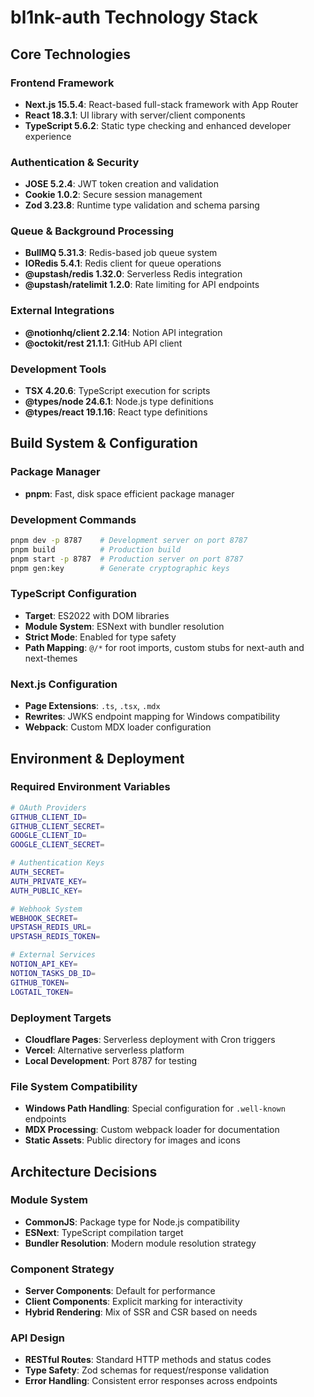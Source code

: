 # bl1nk-auth Technology Stack

## Core Technologies

### Frontend Framework
- **Next.js 15.5.4**: React-based full-stack framework with App Router
- **React 18.3.1**: UI library with server/client components
- **TypeScript 5.6.2**: Static type checking and enhanced developer experience

### Authentication & Security
- **JOSE 5.2.4**: JWT token creation and validation
- **Cookie 1.0.2**: Secure session management
- **Zod 3.23.8**: Runtime type validation and schema parsing

### Queue & Background Processing
- **BullMQ 5.31.3**: Redis-based job queue system
- **IORedis 5.4.1**: Redis client for queue operations
- **@upstash/redis 1.32.0**: Serverless Redis integration
- **@upstash/ratelimit 1.2.0**: Rate limiting for API endpoints

### External Integrations
- **@notionhq/client 2.2.14**: Notion API integration
- **@octokit/rest 21.1.1**: GitHub API client

### Development Tools
- **TSX 4.20.6**: TypeScript execution for scripts
- **@types/node 24.6.1**: Node.js type definitions
- **@types/react 19.1.16**: React type definitions

## Build System & Configuration

### Package Manager
- **pnpm**: Fast, disk space efficient package manager

### Development Commands
```bash
pnpm dev -p 8787    # Development server on port 8787
pnpm build          # Production build
pnpm start -p 8787  # Production server on port 8787
pnpm gen:key        # Generate cryptographic keys
```

### TypeScript Configuration
- **Target**: ES2022 with DOM libraries
- **Module System**: ESNext with bundler resolution
- **Strict Mode**: Enabled for type safety
- **Path Mapping**: `@/*` for root imports, custom stubs for next-auth and next-themes

### Next.js Configuration
- **Page Extensions**: `.ts`, `.tsx`, `.mdx`
- **Rewrites**: JWKS endpoint mapping for Windows compatibility
- **Webpack**: Custom MDX loader configuration

## Environment & Deployment

### Required Environment Variables
```bash
# OAuth Providers
GITHUB_CLIENT_ID=
GITHUB_CLIENT_SECRET=
GOOGLE_CLIENT_ID=
GOOGLE_CLIENT_SECRET=

# Authentication Keys
AUTH_SECRET=
AUTH_PRIVATE_KEY=
AUTH_PUBLIC_KEY=

# Webhook System
WEBHOOK_SECRET=
UPSTASH_REDIS_URL=
UPSTASH_REDIS_TOKEN=

# External Services
NOTION_API_KEY=
NOTION_TASKS_DB_ID=
GITHUB_TOKEN=
LOGTAIL_TOKEN=
```

### Deployment Targets
- **Cloudflare Pages**: Serverless deployment with Cron triggers
- **Vercel**: Alternative serverless platform
- **Local Development**: Port 8787 for testing

### File System Compatibility
- **Windows Path Handling**: Special configuration for `.well-known` endpoints
- **MDX Processing**: Custom webpack loader for documentation
- **Static Assets**: Public directory for images and icons

## Architecture Decisions

### Module System
- **CommonJS**: Package type for Node.js compatibility
- **ESNext**: TypeScript compilation target
- **Bundler Resolution**: Modern module resolution strategy

### Component Strategy
- **Server Components**: Default for performance
- **Client Components**: Explicit marking for interactivity
- **Hybrid Rendering**: Mix of SSR and CSR based on needs

### API Design
- **RESTful Routes**: Standard HTTP methods and status codes
- **Type Safety**: Zod schemas for request/response validation
- **Error Handling**: Consistent error responses across endpoints